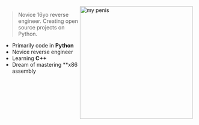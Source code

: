 <img src="https://github.com/user-attachments/assets/481e2e4c-077a-4e2c-b968-dae331836746" alt="my penis" width="300" align="right">

> Novice 16yo reverse engineer. Creating open source projects on Python.

- Primarily code in **Python**
- Novice reverse engineer
- Learning **C++**
- Dream of mastering **x86 assembly
